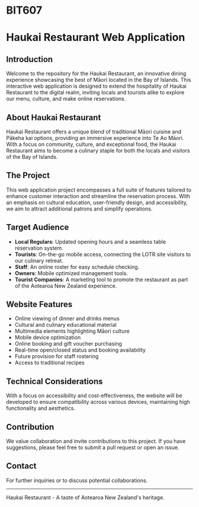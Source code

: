 # BIT607
# Haukai Restaurant Web Application

## Introduction

Welcome to the repository for the Haukai Restaurant, an innovative dining experience showcasing the best of Māori located in the Bay of Islands. This interactive web application is designed to extend the hospitality of Haukai Restaurant to the digital realm, inviting locals and tourists alike to explore our menu, culture, and make online reservations.

## About Haukai Restaurant

Haukai Restaurant offers a unique blend of traditional Māori cuisine and Pākeha kai options, providing an immersive experience into Te Ao Māori. With a focus on community, culture, and exceptional food, the Haukai Restaurant aims to become a culinary staple for both the locals and visitors of the Bay of Islands.

## The Project

This web application project encompasses a full suite of features tailored to enhance customer interaction and streamline the reservation process. With an emphasis on cultural education, user-friendly design, and accessibility, we aim to attract additional patrons and simplify operations.

## Target Audience

- **Local Regulars**: Updated opening hours and a seamless table reservation system.
- **Tourists**: On-the-go mobile access, connecting the LOTR site visitors to our culinary retreat.
- **Staff**: An online roster for easy schedule checking.
- **Owners**: Mobile optimized management tools.
- **Tourist Companies**: A marketing tool to promote the restaurant as part of the Aotearoa New Zealand experience.

## Website Features

- Online viewing of dinner and drinks menus
- Cultural and culinary educational material
- Multimedia elements highlighting Māori culture
- Mobile device optimization
- Online booking and gift voucher purchasing
- Real-time open/closed status and booking availability
- Future provision for staff rostering
- Access to traditional recipes

## Technical Considerations

With a focus on accessibility and cost-effectiveness, the website will be developed to ensure compatibility across various devices, maintaining high functionality and aesthetics.

## Contribution

We value collaboration and invite contributions to this project. If you have suggestions, please feel free to submit a pull request or open an issue.

## Contact

For further inquiries or to discuss potential collaborations.

---
Haukai Restaurant - A taste of Aotearoa New Zealand's heritage.
